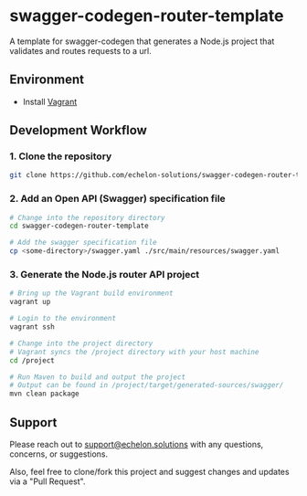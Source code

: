 # swagger-codegen-router-template

A template for swagger-codegen that generates a Node.js project 
that validates and routes requests to a url.

## Environment

- Install [Vagrant](https://www.vagrantup.com/)

## Development Workflow

### 1. Clone the repository

```bash
git clone https://github.com/echelon-solutions/swagger-codegen-router-template.git
```

### 2. Add an Open API (Swagger) specification file

```bash
# Change into the repository directory
cd swagger-codegen-router-template

# Add the swagger specification file
cp <some-directory>/swagger.yaml ./src/main/resources/swagger.yaml
```

### 3. Generate the Node.js router API project

```bash
# Bring up the Vagrant build environment
vagrant up

# Login to the environment
vagrant ssh 

# Change into the project directory
# Vagrant syncs the /project directory with your host machine
cd /project

# Run Maven to build and output the project
# Output can be found in /project/target/generated-sources/swagger/
mvn clean package
```

## Support

Please reach out to [support@echelon.solutions](mailto:support@echelon.solutions) 
with any questions, concerns, or suggestions.

Also, feel free to clone/fork this project and suggest changes and 
updates via a "Pull Request".
